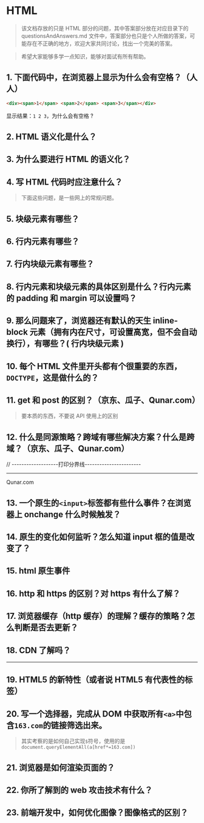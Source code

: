 # HTML

> 该文档存放的只是 HTML 部分的问题，其中答案部分放在对应目录下的
> questionsAndAnswers.md 文件中，答案部分也只是个人所做的答案，可能存在不正确的地方，欢迎大家共同讨论，找出一个完美的答案。

> 希望大家能够多学一点知识，能够对面试有所有帮助。

## 1. 下面代码中，在浏览器上显示为什么会有空格？（人人）

```html
<div><span>1</span> <span>2</span> <span>3</span></div>
```

显示结果：`1 2 3`，为什么会有空格 ?

## 2. HTML 语义化是什么？

## 3. 为什么要进行 HTML 的语义化？

## 4. 写 HTML 代码时应注意什么？

> 下面这些问题，是一些网上的常规问题。

## 5. 块级元素有哪些？

## 6. 行内元素有哪些？

## 7. 行内块级元素有哪些？

## 8. 行内元素和块级元素的具体区别是什么？行内元素的 padding 和 margin 可以设置吗？

## 9. 那么问题来了，浏览器还有默认的天生 inline-block 元素（拥有内在尺寸，可设置高宽，但不会自动换行），有哪些？( 行内块级元素 )

## 10. 每个 HTML 文件里开头都有个很重要的东西，`DOCTYPE`，这是做什么的？

## 11. get 和 post 的区别？（京东、瓜子、Qunar.com）

> 要本质的东西，不要说 API 使用上的区别

## 12. 什么是同源策略？跨域有哪些解决方案？什么是跨域？（京东、瓜子、Qunar.com）

// -------------------打印分界线-----------------------

---

Qunar.com

## 13. 一个原生的`<input>`标签都有些什么事件？在浏览器上 onchange 什么时候触发？

## 14. 原生的变化如何监听？怎么知道 input 框的值是改变了？

## 15. html 原生事件

## 16. http 和 https 的区别？对 https 有什么了解？

## 17. 浏览器缓存（http 缓存）的理解？缓存的策略？怎么判断是否去更新？

## 18. CDN 了解吗？

---

## 19. HTML5 的新特性（或者说 HTML5 有代表性的标签）

## 20. 写一个选择器，完成从 DOM 中获取所有`<a>`中包含`163.com`的链接筛选出来。

> 其实考察的是如何自己实现`$`符号，使用的是`document.queryElementAll(a[href*=163.com])`

## 21. 浏览器是如何渲染页面的？

## 22. 你所了解到的 web 攻击技术有什么？

## 23. 前端开发中，如何优化图像？图像格式的区别？
